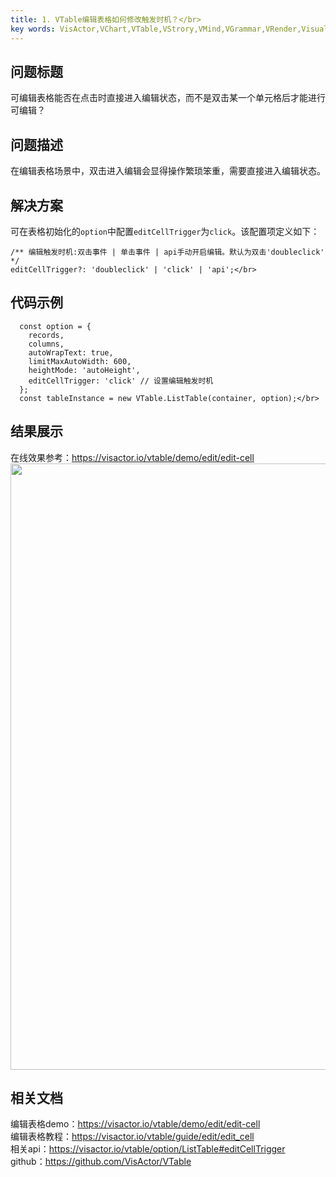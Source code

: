 ```yaml
---
title: 1. VTable编辑表格如何修改触发时机？</br>
key words: VisActor,VChart,VTable,VStrory,VMind,VGrammar,VRender,Visualization,Chart,Data,Table,Graph,Gis,LLM
---
```

## 问题标题

可编辑表格能否在点击时直接进入编辑状态，而不是双击某一个单元格后才能进行可编辑？</br>


## 问题描述

在编辑表格场景中，双击进入编辑会显得操作繁琐笨重，需要直接进入编辑状态。</br>


## 解决方案 

可在表格初始化的`option`中配置`editCellTrigger`为`click`。该配置项定义如下：</br>
```
/** 编辑触发时机:双击事件 | 单击事件 | api手动开启编辑。默认为双击'doubleclick' */
editCellTrigger?: 'doubleclick' | 'click' | 'api';</br>
```


## 代码示例  

```
  const option = {
    records,
    columns,
    autoWrapText: true,
    limitMaxAutoWidth: 600,
    heightMode: 'autoHeight',
    editCellTrigger: 'click' // 设置编辑触发时机
  };
  const tableInstance = new VTable.ListTable(container, option);</br>
```
## 结果展示 

在线效果参考：https://visactor.io/vtable/demo/edit/edit-cell</br>
<img src='https://cdn.jsdelivr.net/gh/xuanhun/articles/visactor/img/ZaUtbuL5jozN25xt4YucM9XgnHe.gif' alt='' width='2136' height='970'>



## 相关文档

编辑表格demo：https://visactor.io/vtable/demo/edit/edit-cell</br>
编辑表格教程：https://visactor.io/vtable/guide/edit/edit_cell</br>
相关api：https://visactor.io/vtable/option/ListTable#editCellTrigger</br>
github：https://github.com/VisActor/VTable</br>



